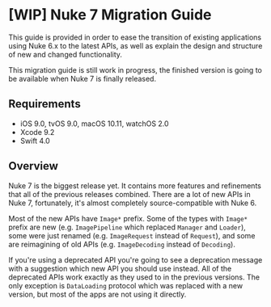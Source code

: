 # [WIP] Nuke 7 Migration Guide

This guide is provided in order to ease the transition of existing applications using Nuke 6.x to the latest APIs, as well as explain the design and structure of new and changed functionality.

This migration guide is still work in progress, the finished version is going to be available when Nuke 7 is finally released.

## Requirements

- iOS 9.0, tvOS 9.0, macOS 10.11, watchOS 2.0
- Xcode 9.2
- Swift 4.0

## Overview

Nuke 7 is the biggest release yet. It contains more features and refinements that all of the previous releases combined. There are a lot of new APIs in Nuke 7, fortunately, it's almost completely source-compatible with Nuke 6. 

Most of the new APIs have `Image*` prefix. Some of the types with `Image*` prefix are new (e.g. `ImagePipeline` which replaced `Manager` and `Loader`), some were just renamed (e.g. `ImageRequest` instead of `Request`), and some are reimagining of old APIs (e.g. `ImageDecoding` instead of `Decoding`).

If you're using a deprecated API you're going to see a deprecation message with a suggestion which new API you should use instead. All of the deprecated APIs work exactly as they used to in the previous versions. The only exception is `DataLoading` protocol which was replaced with a new version, but most of the apps are not using it directly.
